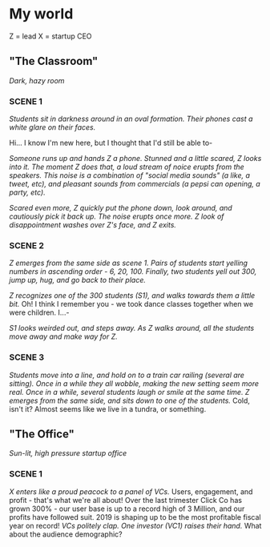 # My world

Z = lead
X = startup CEO


## "The Classroom"
*Dark, hazy room*

### SCENE 1
*Students sit in darkness around in an oval formation. Their phones cast a white glare on their faces.*

Hi... I know I'm new here, but I thought that I'd still be able to-

*Someone runs up and hands Z a phone. Stunned and a little scared, Z looks into it. The moment Z does that, a loud stream of noice erupts from the speakers. This noise is a combination of "social media sounds" (a like, a tweet, etc), and pleasant sounds from commercials (a pepsi can opening, a party, etc).*

*Scared even more, Z quickly put the phone down, look around, and cautiously pick it back up. The noise erupts once more. Z look of disappointment washes over Z's face, and Z exits.*

### SCENE 2
*Z emerges from the same side as scene 1. Pairs of students start yelling numbers in ascending order - 6, 20, 100. Finally, two students yell out 300, jump up, hug, and go back to their place.*

*Z recognizes one of the 300 students (S1), and walks towards them a little bit.*
Oh! I think I remember you - we took dance classes together when we were children. I...-

*S1 looks weirded out, and steps away. As Z walks around, all the students move away and make way for Z.*

### SCENE 3
*Students move into a line, and hold on to a train car railing (several are sitting). Once in a while they all wobble, making the new setting seem more real. Once in a while, several students laugh or smile at the same time.* *Z emerges from the same side, and sits down to one of the students.*
Cold, isn't it? Almost seems like we live in a tundra, or something.


## "The Office"
*Sun-lit, high pressure startup office*

### SCENE 1
*X enters like a proud peacock to a panel of VCs.*
Users, engagement, and profit - that's what we're all about! Over the last trimester Click Co has grown 300% - our user base is up to a record high of 3 Million, and our profits have followed suit. 2019 is shaping up to be the most profitable fiscal year on record!
*VCs politely clap. One investor (VC1) raises their hand.*
What about the audience demographic?








